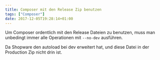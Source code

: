 ```yaml
---
title: Composer mit den Release Zip benutzen
tags: ["Composer"]
date: 2017-12-05T19:28:14+01:00
---
```


Um Composer ordentlich mit den Release Dateien zu benutzen, muss man unbedingt immer alle Operationen mit ``--no-dev`` ausführen.

Da Shopware den autoload bei dev erweitert hat, und diese Datei in der Production Zip nicht drin ist.
